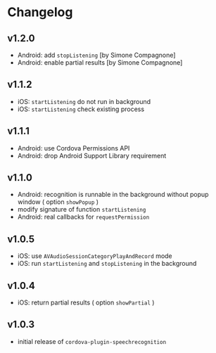 # Changelog

## v1.2.0

- Android: add `stopListening` [by Simone Compagnone]
- Android: enable partial results [by Simone Compagnone]

## v1.1.2

- iOS: `startListening` do not run in background
- iOS: `startListening` check existing process

## v1.1.1

- Android: use Cordova Permissions API
- Android: drop Android Support Library requirement

## v1.1.0

- Android: recognition is runnable in the background without popup window ( option `showPopup` )
- modify signature of function `startListening`
- Android: real callbacks for `requestPermission`

## v1.0.5

- iOS: use `AVAudioSessionCategoryPlayAndRecord` mode
- iOS: run `startListening` and `stopListening` in the background

## v1.0.4

- iOS: return partial results ( option `showPartial` )

## v1.0.3

- initial release of `cordova-plugin-speechrecognition`
